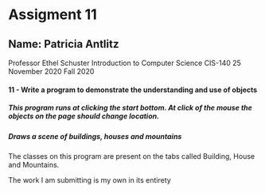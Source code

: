 # Assigment 11

## Name: Patricia Antlitz
Professor Ethel Schuster
Introduction to Computer Science CIS-140
25 November 2020
Fall 2020

#### 11 - Write a program to demonstrate the understanding and use of objects

##### This program runs at clicking the start bottom. At click of the mouse the objects on the page should change location.

##### Draws a scene of buildings, houses and mountains

The classes on this program are present on the tabs called Building, House
and Mountains.

The work I am submitting is my own in its entirety
